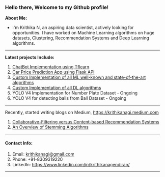 ### Hello there, **Welcome to my Github profile!**
**About Me:**
- I'm Krithika N, an aspiring data scientist, actively looking for opportunities. I have worked on Machine Learning algorithms on huge datasets, Clustering, Recommendation Systems and Deep Learning algorithms. 
-------------------------------------------------------------------------------------------------------------------------------------------------------
**Latest projects Include:**
1. [ChatBot Implementation using Tflearn](https://github.com/nagik17/ChatBot_using_Tflearn)
2. [Car Price Prediction App using Flask API](https://github.com/nagik17/Car_Price_Prediction)
3. [Custom Implementation of all ML well-known and state-of-the-art algorithms](https://github.com/nagik17/Machine_Learning_Algorithms)
4. [Custom Implementation of all DL algorithms](https://github.com/nagik17/Deep_Learning_Algorithms)
5. YOLO V4 Implementation for Number Plate Dataset - Ongoing
6. YOLO V4 for detecting balls from Ball Dataset - Ongoing
-------------------------------------------------------------------------------------------------------------------------------------------------------
Recently, started writing blogs on Medium, https://krithikanagi.medium.com <br />
1. [Collaborative-Filtering versus Content-based Recommendation Systems](https://krithikanagi.medium.com/collaborative-filtering-versus-content-based-rs-590a2ec8e7b7)
2. [An Overview of Stemming Algorithms](https://krithikanagi.medium.com/an-overview-of-stemming-algorithms-501ad413653)
-------------------------------------------------------------------------------------------------------------------------------------------------------
#### Contact Info: 
1. Email: krithikanagi@gmail.com <br />
2. Phone: +91-8309319220 <br />
3. LinkedIn: https://www.linkedin.com/in/krithikanagendiran/
-------------------------------------------------------------------------------------------------------------------------------------------------------

<!--
**nagik17/nagik17** is a ✨ _special_ ✨ repository because its `README.md` (this file) appears on your GitHub profile.

